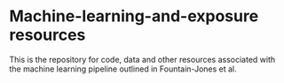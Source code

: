 # Machine-learning-and-exposure resources
This is the repository for code, data and other resources associated with the machine learning pipeline outlined in Fountain-Jones et al.

